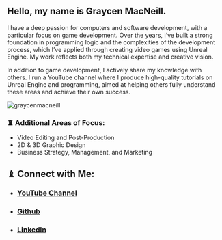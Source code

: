 ## Hello, my name is Graycen MacNeill.

I have a deep passion for computers and software development, with a particular focus on game development. Over the years, I’ve built a strong foundation in programming logic and the complexities of the development process, which I’ve applied through creating video games using Unreal Engine. My work reflects both my technical expertise and creative vision.

In addition to game development, I actively share my knowledge with others. I run a YouTube channel where I produce high-quality tutorials on Unreal Engine and programming,  aimed at helping others fully understand these areas and achieve their own success.

<p align="left"> <img src="https://komarev.com/ghpvc/?username=graycenmacneill&label=Profile%20views&color=0e75b6&style=flat" alt="graycenmacneill" /> </p>

### ♜ Additional Areas of Focus:
- Video Editing and Post-Production
- 2D & 3D Graphic Design
- Business Strategy, Management, and Marketing

## ♝ Connect with Me:

- ### [YouTube Channel](https://www.youtube.com/@GraycenMacNeill)
- ### [Github](https://github.com/GraycenMacNeill)
- ### [LinkedIn](https://www.linkedin.com/in/graycen-macneill-46361229a/)
